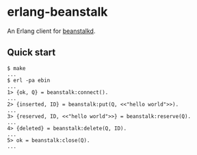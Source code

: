 erlang-beanstalk
================


An Erlang client for [beanstalkd](http://kr.github.com/beanstalkd/).


Quick start
-----------

    $ make
    ...
    $ erl -pa ebin
    ...
    1> {ok, Q} = beanstalk:connect().
    ...
    2> {inserted, ID} = beanstalk:put(Q, <<"hello world">>).
    ...
    3> {reserved, ID, <<"hello world">>} = beanstalk:reserve(Q).
    ...
    4> {deleted} = beanstalk:delete(Q, ID).
    ...
    5> ok = beanstalk:close(Q).
    ...
